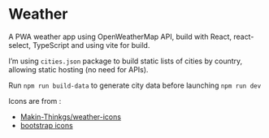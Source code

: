# Weather

A PWA weather app using OpenWeatherMap API, build with React, react-select, TypeScript and using vite for build.

I’m using `cities.json` package to build static lists of cities by country, allowing static hosting (no need for APIs).

Run `npm run build-data` to generate city data before launching `npm run dev`

Icons are from :
 - [Makin-Thinkgs/weather-icons](https://github.com/Makin-Things/weather-icons)
 - [bootstrap icons](https://github.com/twbs/icons)